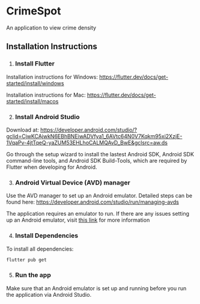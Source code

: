 # CrimeSpot

An application to view crime density

## Installation Instructions
1. ### Install Flutter
Installation instructions for Windows: https://flutter.dev/docs/get-started/install/windows

Installation instructions for Mac: https://flutter.dev/docs/get-started/install/macos

2. ### Install Android Studio
Download at:
https://developer.android.com/studio/?gclid=CjwKCAjwkN6EBhBNEiwADVfya1_6AVtc64N0V7Kqkm95xi2XzjE-1VqaPv-4jtTqeQ-yaZUM53EHLhoCALMQAvD_BwE&gclsrc=aw.ds 

Go through the setup wizard to install the lastest Android SDK, Android SDK command-line tools, and Android SDK Build-Tools, which are required
by Flutter when developing for Android.

3. ### Android Virtual Device (AVD) manager
Use the AVD manager to set up an Android emulator. Detailed steps can be found here: https://developer.android.com/studio/run/managing-avds

The application requires an emulator to run. If there are any issues setting up an Android emulator, visit [this link](https://developer.android.com/studio/run/emulator)
for more information

4. ### Install Dependencies
To install all dependencies:
```bash
flutter pub get
```

5. ### Run the app
Make sure that an Android emulator is set up and running before you run the application via Android Studio.



